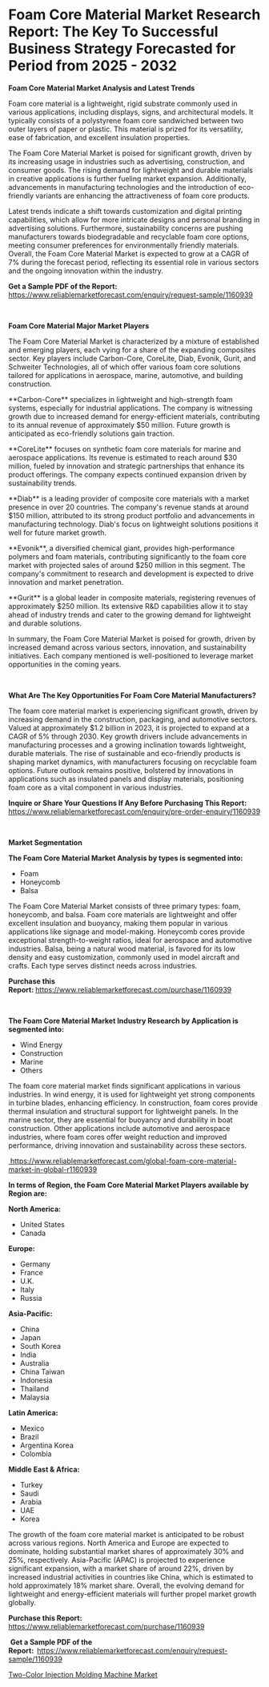 <p><h1>Foam Core Material Market Research Report: The Key To Successful Business Strategy Forecasted for Period from 2025 - 2032</h1></p><p><strong>Foam Core Material Market Analysis and Latest Trends</strong></p>
<p><p>Foam core material is a lightweight, rigid substrate commonly used in various applications, including displays, signs, and architectural models. It typically consists of a polystyrene foam core sandwiched between two outer layers of paper or plastic. This material is prized for its versatility, ease of fabrication, and excellent insulation properties. </p><p>The Foam Core Material Market is poised for significant growth, driven by its increasing usage in industries such as advertising, construction, and consumer goods. The rising demand for lightweight and durable materials in creative applications is further fueling market expansion. Additionally, advancements in manufacturing technologies and the introduction of eco-friendly variants are enhancing the attractiveness of foam core products.</p><p>Latest trends indicate a shift towards customization and digital printing capabilities, which allow for more intricate designs and personal branding in advertising solutions. Furthermore, sustainability concerns are pushing manufacturers towards biodegradable and recyclable foam core options, meeting consumer preferences for environmentally friendly materials. Overall, the Foam Core Material Market is expected to grow at a CAGR of 7% during the forecast period, reflecting its essential role in various sectors and the ongoing innovation within the industry.</p></p>
<p><strong>Get a Sample PDF of the Report:&nbsp;</strong> <a href="https://www.reliablemarketforecast.com/enquiry/request-sample/1160939?utm_campaign=3085&utm_medium=2&utm_source=Github&utm_content=ia&utm_term=22032025&utm_id=foam-core-material">https://www.reliablemarketforecast.com/enquiry/request-sample/1160939</a></p>
<p>&nbsp;</p>
<p><strong>Foam Core Material Major Market Players</strong></p>
<p><p>The Foam Core Material Market is characterized by a mixture of established and emerging players, each vying for a share of the expanding composites sector. Key players include Carbon-Core, CoreLite, Diab, Evonik, Gurit, and Schweiter Technologies, all of which offer various foam core solutions tailored for applications in aerospace, marine, automotive, and building construction.</p><p>**Carbon-Core** specializes in lightweight and high-strength foam systems, especially for industrial applications. The company is witnessing growth due to increased demand for energy-efficient materials, contributing to its annual revenue of approximately $50 million. Future growth is anticipated as eco-friendly solutions gain traction.</p><p>**CoreLite** focuses on synthetic foam core materials for marine and aerospace applications. Its revenue is estimated to reach around $30 million, fueled by innovation and strategic partnerships that enhance its product offerings. The company expects continued expansion driven by sustainability trends.</p><p>**Diab** is a leading provider of composite core materials with a market presence in over 20 countries. The company's revenue stands at around $150 million, attributed to its strong product portfolio and advancements in manufacturing technology. Diab's focus on lightweight solutions positions it well for future market growth.</p><p>**Evonik**, a diversified chemical giant, provides high-performance polymers and foam materials, contributing significantly to the foam core market with projected sales of around $250 million in this segment. The company's commitment to research and development is expected to drive innovation and market penetration.</p><p>**Gurit** is a global leader in composite materials, registering revenues of approximately $250 million. Its extensive R&D capabilities allow it to stay ahead of industry trends and cater to the growing demand for lightweight and durable solutions.</p><p>In summary, the Foam Core Material Market is poised for growth, driven by increased demand across various sectors, innovation, and sustainability initiatives. Each company mentioned is well-positioned to leverage market opportunities in the coming years.</p></p>
<p>&nbsp;</p>
<p><strong>What Are The Key Opportunities For Foam Core Material Manufacturers?</strong></p>
<p><p>The foam core material market is experiencing significant growth, driven by increasing demand in the construction, packaging, and automotive sectors. Valued at approximately $1.2 billion in 2023, it is projected to expand at a CAGR of 5% through 2030. Key growth drivers include advancements in manufacturing processes and a growing inclination towards lightweight, durable materials. The rise of sustainable and eco-friendly products is shaping market dynamics, with manufacturers focusing on recyclable foam options. Future outlook remains positive, bolstered by innovations in applications such as insulated panels and display materials, positioning foam core as a vital component in various industries.</p></p>
<p><strong>Inquire or Share Your Questions If Any Before Purchasing This Report:</strong> <a href="https://www.reliablemarketforecast.com/enquiry/pre-order-enquiry/1160939?utm_campaign=3085&utm_medium=2&utm_source=Github&utm_content=ia&utm_term=22032025&utm_id=foam-core-material">https://www.reliablemarketforecast.com/enquiry/pre-order-enquiry/1160939</a></p>
<p>&nbsp;</p>
<p><strong>Market Segmentation</strong></p>
<p><strong>The Foam Core Material Market Analysis by types is segmented into:</strong></p>
<p><ul><li>Foam</li><li>Honeycomb</li><li>Balsa</li></ul></p>
<p><p>The Foam Core Material Market consists of three primary types: foam, honeycomb, and balsa. Foam core materials are lightweight and offer excellent insulation and buoyancy, making them popular in various applications like signage and model-making. Honeycomb cores provide exceptional strength-to-weight ratios, ideal for aerospace and automotive industries. Balsa, being a natural wood material, is favored for its low density and easy customization, commonly used in model aircraft and crafts. Each type serves distinct needs across industries.</p></p>
<p><strong>Purchase this Report:&nbsp;</strong><a href="https://www.reliablemarketforecast.com/purchase/1160939?utm_campaign=3085&utm_medium=2&utm_source=Github&utm_content=ia&utm_term=22032025&utm_id=foam-core-material">https://www.reliablemarketforecast.com/purchase/1160939</a></p>
<p>&nbsp;</p>
<p><strong>The Foam Core Material Market Industry Research by Application is segmented into:</strong></p>
<p><ul><li>Wind Energy</li><li>Construction</li><li>Marine</li><li>Others</li></ul></p>
<p><p>The foam core material market finds significant applications in various industries. In wind energy, it is used for lightweight yet strong components in turbine blades, enhancing efficiency. In construction, foam cores provide thermal insulation and structural support for lightweight panels. In the marine sector, they are essential for buoyancy and durability in boat construction. Other applications include automotive and aerospace industries, where foam cores offer weight reduction and improved performance, driving innovation and sustainability across these sectors.</p></p>
<p><a href="https://www.reliablemarketforecast.com/global-foam-core-material-market-in-global-r1160939?utm_campaign=3085&utm_medium=2&utm_source=Github&utm_content=ia&utm_term=22032025&utm_id=foam-core-material">&nbsp;https://www.reliablemarketforecast.com/global-foam-core-material-market-in-global-r1160939</a></p>
<p><strong>In terms of Region, the Foam Core Material Market Players available by Region are:</strong></p>
<p>
    <p> <strong> North America: </strong>
        <ul>
            <li>United States</li>
            <li>Canada</li>
        </ul>
        </p> 
    <p> <strong> Europe: </strong>
        <ul>
            <li>Germany</li>
            <li>France</li>
            <li>U.K.</li>
            <li>Italy</li>
            <li>Russia</li>
        </ul>
        </p> 
    <p> <strong> Asia-Pacific: </strong>
        <ul>
            <li>China</li>
            <li>Japan</li>
            <li>South Korea</li>
            <li>India</li>
            <li>Australia</li>
            <li>China Taiwan</li>
            <li>Indonesia</li>
            <li>Thailand</li>
            <li>Malaysia</li>
        </ul>
        </p> 
    <p> <strong> Latin America: </strong>
        <ul>
            <li>Mexico</li>
            <li>Brazil</li>
            <li>Argentina Korea</li>
            <li>Colombia</li>
        </ul>
        </p> 
    <p> <strong> Middle East & Africa: </strong>
        <ul>
            <li>Turkey</li>
            <li>Saudi</li>
            <li>Arabia</li>
            <li>UAE</li>
            <li>Korea</li>
        </ul>
    </p>
    </p>
<p><p>The growth of the foam core material market is anticipated to be robust across various regions. North America and Europe are expected to dominate, holding substantial market shares of approximately 30% and 25%, respectively. Asia-Pacific (APAC) is projected to experience significant expansion, with a market share of around 22%, driven by increased industrial activities in countries like China, which is estimated to hold approximately 18% market share. Overall, the evolving demand for lightweight and energy-efficient materials will further propel market growth globally.</p></p>
<p><strong>Purchase this Report: </strong><a href="https://www.reliablemarketforecast.com/purchase/1160939?utm_campaign=3085&utm_medium=2&utm_source=Github&utm_content=ia&utm_term=22032025&utm_id=foam-core-material">https://www.reliablemarketforecast.com/purchase/1160939</a></p>
<p>&nbsp;<strong>Get a Sample PDF of the Report:&nbsp;&nbsp;</strong><a href="https://www.reliablemarketforecast.com/enquiry/request-sample/1160939?utm_campaign=3085&utm_medium=2&utm_source=Github&utm_content=ia&utm_term=22032025&utm_id=foam-core-material">https://www.reliablemarketforecast.com/enquiry/request-sample/1160939</a></p>
<p><strong></strong></p>
<p><p><a href="https://github.com/lefiobakali/Market-Research-Report-List-1/blob/main/two-color-injection-molding-machine-market.md?utm_campaign=3085&utm_medium=2&utm_source=Github&utm_content=ia&utm_term=22032025&utm_id=foam-core-material">Two-Color Injection Molding Machine Market</a></p></p>